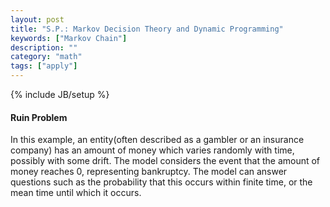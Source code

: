 ```yaml
---
layout: post
title: "S.P.: Markov Decision Theory and Dynamic Programming"
keywords: ["Markov Chain"] 
description: ""
category: "math"
tags: ["apply"]
---
```

{% include JB/setup %}

#### Ruin Problem
In this example, an entity(often described as a gambler or an insurance company)
has an amount of money which varies randomly with time, possibly with some
drift. The model considers the event that the amount of money reaches 0,
representing bankruptcy. The model can answer questions such as the probability
that this occurs within finite time, or the mean time until which it occurs.
